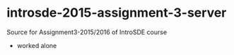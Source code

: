 # introsde-2015-assignment-3-server
Source for Assignment3-2015/2016 of IntroSDE course

- worked alone
